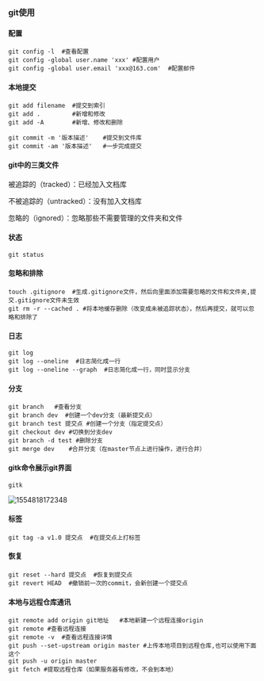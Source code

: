 ### git使用

#### 配置

```shell
git config -l  #查看配置
git config -global user.name 'xxx' #配置用户
git config -global user.email 'xxx@163.com'  #配置邮件

```

#### 本地提交

```shell
git add filename  #提交到索引
git add .         #新增和修改
git add -A        #新增、修改和删除

git commit -m '版本描述'    #提交到文件库
git commit -am '版本描述'   #一步完成提交
```

#### git中的三类文件

被追踪的（tracked）：已经加入文档库

不被追踪的（untracked）：没有加入文档库

忽略的（ignored）：忽略那些不需要管理的文件夹和文件

#### 状态

```shell
git status
```

#### 忽略和排除

```shell
touch .gitignore  #生成.gitignore文件，然后向里面添加需要忽略的文件和文件夹,提交.gitignore文件未生效
git rm -r --cached . #将本地缓存删除（改变成未被追踪状态），然后再提交，就可以忽略和排除了
```

#### 日志

```shell
git log 
git log --oneline  #日志简化成一行
git log --oneline --graph  #日志简化成一行，同时显示分支
```

#### 分支

```shell
git branch   #查看分支
git branch dev  #创建一个dev分支（最新提交点）
git branch test 提交点 #创建一个分支（指定提交点）
git checkout dev #切换到分支dev
git branch -d test #删除分支
git merge dev    #合并分支（在master节点上进行操作，进行合并）

```

#### gitk命令展示git界面

```shell
gitk
```

![1554818172348](C:\Users\gaochaojin\AppData\Roaming\Typora\typora-user-images\1554818172348.png)

#### 标签

```shell
git tag -a v1.0 提交点  #在提交点上打标签
```

#### 恢复

```shell
git reset --hard 提交点  #恢复到提交点
git revert HEAD  #撤销前一次的commit，会新创建一个提交点
```

#### 本地与远程仓库通讯

```shell
git remote add origin git地址   #本地新建一个远程连接origin
git remote #查看远程连接
git remote -v  #查看远程连接详情
git push --set-upstream origin master #上传本地项目到远程仓库,也可以使用下面这个 
git push -u origin master
git fetch #提取远程仓库（如果服务器有修改，不会到本地）
```


